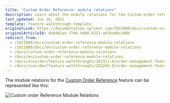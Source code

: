 ```yaml
---
title: "Custom Order Reference: module relations"
description: Learn about the module relations for the Custom order reference within the Spryker Order Management System.
last_updated: Jun 16, 2021
template: feature-walkthrough-template
originalLink: https://documentation.spryker.com/2021080/docs/custom-order-reference-module-relations
originalArticleId: 4edd02ad-f7db-4db0-b231-a6fbad0c100b
redirect_from:
  - /2021080/docs/custom-order-reference-module-relations
  - /2021080/docs/en/custom-order-reference-module-relations
  - /docs/custom-order-reference-module-relations
  - /docs/en/custom-order-reference-module-relations
  - /docs/scos/dev/feature-walkthroughs/202311.0/order-management-feature-walkthrough/custom-order-reference-module-relations.html
  - /docs/scos/dev/feature-walkthroughs/202204.0/order-management-feature-walkthrough/custom-order-reference-module-relations.html
---
```


The module relations for the [Custom Order Reference](/docs/pbc/all/order-management-system/{{page.version}}/base-shop/order-management-feature-overview/custom-order-reference-overview.html) feature can be represented like this:

![Custom order Reference Module Relations](https://confluence-connect.gliffy.net/embed/image/48319fea-1661-457f-9b4f-b8029dea8e70.png?utm_medium=live&utm_source=custom)
